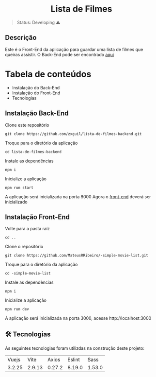 <h1 align="center">Lista de Filmes</h1>

> Status: Developing ⚠️

## Descrição
Este é o Front-End da aplicação para guardar uma lista de filmes que queiras assistir.
O Back-End pode ser encontrado <a href="https://github.com/zxguil/lista-de-filmes-backend">aqui</a>


Tabela de conteúdos
=================
   * Instalação do Back-End
   * Instalação do Front-End
   * Tecnologias

## Instalação Back-End

Clone este repositório

``git clone https://github.com/zxguil/lista-de-filmes-backend.git``


Troque para o diretório da aplicação

``cd lista-de-filmes-backend``


Instale as dependências

``npm i``


Inicialize a aplicação

``npm run start``


A aplicação será inicializada na porta 8000
Agora o <a href="https://github.com/MateusRRibeiro/-simple-movie-list">front-end</a> deverá ser inicializado

## Instalação Front-End

Volte para a pasta raíz

``cd ..``


Clone o repositório

``git clone https://github.com/MateusRRibeiro/-simple-movie-list.git``


Troque para o diretório da aplicação

``cd -simple-movie-list``

Instale as dependências

``npm i``

Inicialize a aplicação

``npm run dev``


A aplicação será inicializada na porta 3000, acesse http://localhost:3000

## 🛠 Tecnologias

As seguintes tecnologias foram utilizdas na construção deste projeto:

<table>
  <tr>
    <td>Vuejs</td>
    <td>Vite</td>
    <td>Axios</td>
    <td>Eslint</td>
    <td>Sass</td>
  </tr>
  
  <tr>
    <td>3.2.25</td>
    <td>2.9.13</td>
    <td>0.27.2</td>
    <td>8.19.0</td>
    <td>1.53.0</td>
  </tr>
</table>
 
